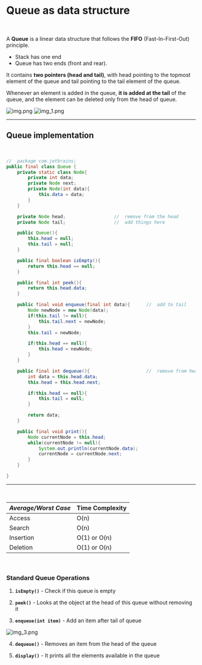 # Queue as data structure
<br>

A **Queue** is a linear data structure that follows the **FIFO** (Fast-In-First-Out) principle. 

-   Stack has one end 
-   Queue has two ends (front and rear). 

It contains **two pointers (head and tail)**, with head pointing to the topmost element of the queue and tail pointing to the tail element of the queue. 

Whenever an element is added in the queue, **it is added at the tail** of the queue, and the element can be deleted only from the head of queue.

![img.png](img.png)
![img_1.png](img_1.png)
<br>

---

## Queue implementation
<br>

```java
//  package com.jetbrains;
public final class Queue {
    private static class Node{
        private int data;
        private Node next;
        private Node(int data){
            this.data = data;
        }
    }

    private Node head;                  //  remove from the head
    private Node tail;                  //  add things here

    public Queue(){
        this.head = null;
        this.tail = null;
    }

    public final boolean isEmpty(){
        return this.head == null;
    }

    public final int peek(){
        return this.head.data;
    }

    public final void enqueue(final int data){      //  add to tail
        Node newNode = new Node(data);
        if(this.tail != null){
            this.tail.next = newNode;
        }
        this.tail = newNode;

        if(this.head == null){
            this.head = newNode;
        }
    }

    public final int dequeue(){                     //  remove from head
        int data = this.head.data;
        this.head = this.head.next;

        if(this.head == null){
            this.tail = null;
        }

        return data;
    }

    public final void print(){
        Node currentNode = this.head;
        while(currentNode != null){
            System.out.println(currentNode.data);
            currentNode = currentNode.next;
        }
    }

}
```
---

<br>

| **_Average/Worst Case_** | Time Complexity | 
| ------ | ----------- |
| Access | O(n) |
| Search | O(n) |
| Insertion | O(1) or O(n) | 
| Deletion | O(1) or O(n)|

<br>

### Standard Queue Operations

1.   **`isEmpty()`**   - Check if this queue is empty

2.   **`peek()`**    -  Looks at the object at the head of this queue without removing it

3.   **`enqueue(int item)`**   -   Add an item after tail of queue

![img_3.png](img_3.png)
     
4.   **`dequeue()`**    -   Removes an item from the head of the queue

6.   **`display()`**    -   It prints all the elements available in the queue  

<br>

